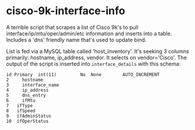 # cisco-9k-interface-info
A terrible script that scrapes a list of Cisco 9k's to pull interface/ip/mtu/oper/admin/etc information and inserts into a table. Includes a 'dns' friendly name that's used to update bind. 


List is fed via a MySQL table called 'host_inventory'. It's seeking 3 columns primarily: hostname, ip_address, vendor. It selects on vendor='Cisco'. The output of the script is inserted into `interface_details` with this schema:
```
id Primary	int(11)			No	None		AUTO_INCREMENT
2	  hostname
3	  interface_name
4	  ip_address
5	  dns_entry
6	  ifMtu
7  	ifType
8  	ifSpeed
9  	ifAdminStatus
10	ifOperStatus
```

